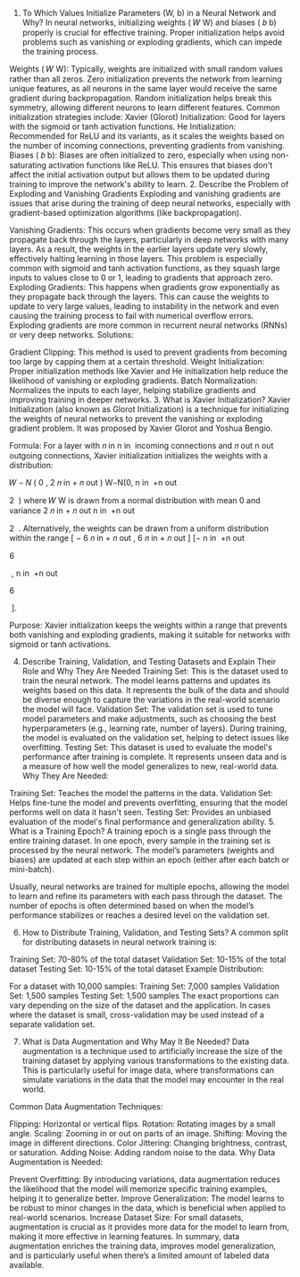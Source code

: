 1. To Which Values Initialize Parameters (W, b) in a Neural Network and Why?
In neural networks, initializing weights (
𝑊
W) and biases (
𝑏
b) properly is crucial for effective training. Proper initialization helps avoid problems such as vanishing or exploding gradients, which can impede the training process.

Weights (
𝑊
W): Typically, weights are initialized with small random values rather than all zeros. Zero initialization prevents the network from learning unique features, as all neurons in the same layer would receive the same gradient during backpropagation. Random initialization helps break this symmetry, allowing different neurons to learn different features. Common initialization strategies include:
Xavier (Glorot) Initialization: Good for layers with the sigmoid or tanh activation functions.
He Initialization: Recommended for ReLU and its variants, as it scales the weights based on the number of incoming connections, preventing gradients from vanishing.
Biases (
𝑏
b): Biases are often initialized to zero, especially when using non-saturating activation functions like ReLU. This ensures that biases don't affect the initial activation output but allows them to be updated during training to improve the network's ability to learn.
2. Describe the Problem of Exploding and Vanishing Gradients
Exploding and vanishing gradients are issues that arise during the training of deep neural networks, especially with gradient-based optimization algorithms (like backpropagation).

Vanishing Gradients: This occurs when gradients become very small as they propagate back through the layers, particularly in deep networks with many layers. As a result, the weights in the earlier layers update very slowly, effectively halting learning in those layers. This problem is especially common with sigmoid and tanh activation functions, as they squash large inputs to values close to 0 or 1, leading to gradients that approach zero.
Exploding Gradients: This happens when gradients grow exponentially as they propagate back through the layers. This can cause the weights to update to very large values, leading to instability in the network and even causing the training process to fail with numerical overflow errors. Exploding gradients are more common in recurrent neural networks (RNNs) or very deep networks.
Solutions:

Gradient Clipping: This method is used to prevent gradients from becoming too large by capping them at a certain threshold.
Weight Initialization: Proper initialization methods like Xavier and He initialization help reduce the likelihood of vanishing or exploding gradients.
Batch Normalization: Normalizes the inputs to each layer, helping stabilize gradients and improving training in deeper networks.
3. What is Xavier Initialization?
Xavier Initialization (also known as Glorot Initialization) is a technique for initializing the weights of neural networks to prevent the vanishing or exploding gradient problem. It was proposed by Xavier Glorot and Yoshua Bengio.

Formula: For a layer with 
𝑛
in
n 
in
​
  incoming connections and 
𝑛
out
n 
out
​
  outgoing connections, Xavier initialization initializes the weights with a distribution:

𝑊
∼
𝑁
(
0
,
2
𝑛
in
+
𝑛
out
)
W∼N(0, 
n 
in
​
 +n 
out
​
 
2
​
 )
where 
𝑊
W is drawn from a normal distribution with mean 0 and variance 
2
𝑛
in
+
𝑛
out
n 
in
​
 +n 
out
​
 
2
​
 . Alternatively, the weights can be drawn from a uniform distribution within the range 
[
−
6
𝑛
in
+
𝑛
out
,
6
𝑛
in
+
𝑛
out
]
[− 
n 
in
​
 +n 
out
​
 
6
​
 
​
 , 
n 
in
​
 +n 
out
​
 
6
​
 
​
 ].

Purpose: Xavier initialization keeps the weights within a range that prevents both vanishing and exploding gradients, making it suitable for networks with sigmoid or tanh activations.

4. Describe Training, Validation, and Testing Datasets and Explain Their Role and Why They Are Needed
Training Set: This is the dataset used to train the neural network. The model learns patterns and updates its weights based on this data. It represents the bulk of the data and should be diverse enough to capture the variations in the real-world scenario the model will face.
Validation Set: The validation set is used to tune model parameters and make adjustments, such as choosing the best hyperparameters (e.g., learning rate, number of layers). During training, the model is evaluated on the validation set, helping to detect issues like overfitting.
Testing Set: This dataset is used to evaluate the model's performance after training is complete. It represents unseen data and is a measure of how well the model generalizes to new, real-world data.
Why They Are Needed:

Training Set: Teaches the model the patterns in the data.
Validation Set: Helps fine-tune the model and prevents overfitting, ensuring that the model performs well on data it hasn't seen.
Testing Set: Provides an unbiased evaluation of the model's final performance and generalization ability.
5. What is a Training Epoch?
A training epoch is a single pass through the entire training dataset. In one epoch, every sample in the training set is processed by the neural network. The model’s parameters (weights and biases) are updated at each step within an epoch (either after each batch or mini-batch).

Usually, neural networks are trained for multiple epochs, allowing the model to learn and refine its parameters with each pass through the dataset. The number of epochs is often determined based on when the model’s performance stabilizes or reaches a desired level on the validation set.

6. How to Distribute Training, Validation, and Testing Sets?
A common split for distributing datasets in neural network training is:

Training Set: 70-80% of the total dataset
Validation Set: 10-15% of the total dataset
Testing Set: 10-15% of the total dataset
Example Distribution:

For a dataset with 10,000 samples:
Training Set: 7,000 samples
Validation Set: 1,500 samples
Testing Set: 1,500 samples
The exact proportions can vary depending on the size of the dataset and the application. In cases where the dataset is small, cross-validation may be used instead of a separate validation set.

7. What is Data Augmentation and Why May It Be Needed?
Data augmentation is a technique used to artificially increase the size of the training dataset by applying various transformations to the existing data. This is particularly useful for image data, where transformations can simulate variations in the data that the model may encounter in the real world.

Common Data Augmentation Techniques:

Flipping: Horizontal or vertical flips.
Rotation: Rotating images by a small angle.
Scaling: Zooming in or out on parts of an image.
Shifting: Moving the image in different directions.
Color Jittering: Changing brightness, contrast, or saturation.
Adding Noise: Adding random noise to the data.
Why Data Augmentation is Needed:

Prevent Overfitting: By introducing variations, data augmentation reduces the likelihood that the model will memorize specific training examples, helping it to generalize better.
Improve Generalization: The model learns to be robust to minor changes in the data, which is beneficial when applied to real-world scenarios.
Increase Dataset Size: For small datasets, augmentation is crucial as it provides more data for the model to learn from, making it more effective in learning features.
In summary, data augmentation enriches the training data, improves model generalization, and is particularly useful when there’s a limited amount of labeled data available.
